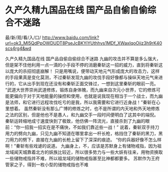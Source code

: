 # 久产久精九国品在线 国产品自偷自偷综合不迷路

最/新/观/看/入/口/ http://www.baidu.com/link?url=ok3_Ml5QdPpOWDUDT8PseJcBKYiYUthhvs1MDf_XWaxIqoOiiz3h9rK40scs4rg4&wd

久产久精九国品在线 国产品自偷自偷综合不迷路
九幽的攻击并不算是多么强大，但是架不住他利用一点一滴的小手段不停的消磨秦斩这一招的威力，直到将秦斩这以庞大的杀招彻底崩解！
    只是用嘴说，便带动天地元气形成庞大的攻击力，这样的手段果真是变化莫测，不过秦斩发现九幽的攻伐手段好像都与操纵天地元气来进行的，它从出手到现在还没有和秦斩正面交锋过，一想到这里秦斩的眼前一亮。
    “武道大世界崇尚武道修炼，锻炼自身体魄，而九幽来自次元小世界，它的修炼可能更偏向于对于天地能量的操控和使用，也就是说我现在相当于一个战士，而九幽是法师，和它进行远程攻伐吃亏的是我，所以我需要和它进行近身战！”秦斩在心里想着。
    虽然秦斩没有那么广博的修炼之时，也不是所谓的内天地和外天地修炼之法的区别，但是他也不是愚人，和九幽交手一段时间便明白了这其中的端倪。
    秦斩运转缩地成寸速度快到了极致，他仿佛一阵流光，直接杀到了九幽的眼前：“你一招我一招实在是不痛快，不如我们靠近些一战！”
    说着，秦斩双手持刀用力的劈向九幽，只见九幽不知道在哪里拿出一杆长枪，格挡住了秦斩的黑刀，黑刀用力的劈下，直接在九幽的长枪上留下了深深的痕迹。
    “你的兵器好像不怎么样啊！”秦斩有些戏谑的说道。
    九幽身上，不，应该是苏默身上有储物戒指，因为祖龙域闻天城靠着北方的妖族比较近，所以很多势力与一些大妖有往来，用物资换取一些储物戒指并不难，所以祖龙域的储物戒指甚至比神都都要多。
    苏默作为王府管家之子，得到一枚小型的储物戒指也不难
